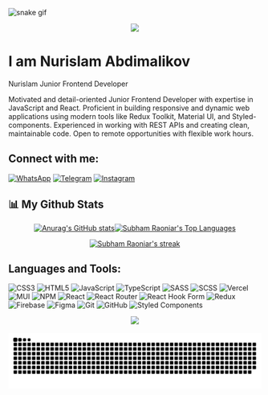 <!-- Добавляем анимированную змейку -->
![snake gif](https://github.com/username/github-snake/blob/main/github-contribution-grid-snake.gif)

<!-- Гиф с разработчиком в верхней части -->
<p align="center">
  <img src="https://images-wixmp-ed30a86b8c4ca887773594c2.wixmp.com/f/c83c004e-1370-4756-88e5-4071de797088/de0dib6-0d584820-45d9-49c8-a54d-a33b98ac8372.gif?token=eyJ0eXAiOiJKV1QiLCJhbGciOiJIUzI1NiJ9.eyJzdWIiOiJ1cm46YXBwOjdlMGQxODg5ODIyNjQzNzNhNWYwZDQxNWVhMGQyNmUwIiwiaXNzIjoidXJuOmFwcDo3ZTBkMTg4OTgyMjY0MzczYTVmMGQ0MTVlYTBkMjZlMCIsIm9iaiI6W1t7InBhdGgiOiJcL2ZcL2M4M2MwMDRlLTEzNzAtNDc1Ni04OGU1LTQwNzFkZTc5NzA4OFwvZGUwZGliNi0wZDU4NDgyMC00NWQ5LTQ5YzgtYTU0ZC1hMzNiOThhYzgzNzIuZ2lmIn1dXSwiYXVkIjpbInVybjpzZXJ2aWNlOmZpbGUuZG93bmxvYWQiXX0.oIKwFOK9Aqd8E2YOv8KDWQoSyNhyM_7E6T34Td20ZKE" width="1000" />
</p>

# I am Nurislam Abdimalikov

Nurislam
Junior Frontend Developer

Motivated and detail-oriented Junior Frontend Developer with expertise in JavaScript and React. Proficient in building responsive and dynamic web applications using modern tools like Redux Toolkit, Material UI, and Styled-components. Experienced in working with REST APIs and creating clean, maintainable code. Open to remote opportunities with flexible work hours.

## Connect with me:
[![WhatsApp](https://img.shields.io/badge/WhatsApp-25D366?style=for-the-badge&logo=whatsapp&logoColor=white)](https://wa.me/996706547119)
[![Telegram](https://img.shields.io/badge/Telegram-2CA5E0?style=for-the-badge&logo=telegram&logoColor=white)](https://t.me/Nurs_06A)
[![Instagram](https://img.shields.io/badge/Instagram-E4405F?style=for-the-badge&logo=instagram&logoColor=white)](https://www.instagram.com/nurs_996__)

## 📊 My Github Stats

<div style="display: flex; justify-content: center; align-items: center;">
<a href="https://github.com/Nurislam-React-Developer"><img alt="Anurag's GitHub stats" src="https://github-readme-stats.vercel.app/api?username=Nurislam-React-Developer&show_icons=true&theme=radical&hide_border=true&bg_color=0D1117">
</a>
<a href="https://github.com/Nurislam-React-Developer"><img alt="Subham Raoniar's Top Languages" src="https://github-readme-stats.vercel.app/api/top-langs/?username=Nurislam-React-Developer&langs_count=8&count_private=true&theme=react&hide_border=true&bg_color=0D1117">
</a>
</div>

<p align="center">
    <a href="https://github.com/Nurislam-React-Developer">
        <img title="🔥 Get streak stats for your profile at git.io/streak-stats" alt="Subham Raoniar's streak" src="https://github-readme-streak-stats.herokuapp.com/?user=Nurislam&theme=black-ice&hide_border=true&stroke=0000&background=0D1117"/>
    </a>
</p>


## Languages and Tools:

![CSS3](https://img.shields.io/badge/-CSS3-1572B6?logo=css3&logoColor=fff&style=for-the-badge)
![HTML5](https://img.shields.io/badge/-HTML5-E34F26?logo=html5&logoColor=fff&style=for-the-badge)
![JavaScript](https://img.shields.io/badge/-JavaScript-F7DF1E?logo=javascript&logoColor=000&style=for-the-badge)
![TypeScript](https://img.shields.io/badge/-TypeScript-3178C6?logo=typescript&logoColor=fff&style=for-the-badge)
![SASS](https://img.shields.io/badge/-SASS-CC6699?logo=sass&logoColor=fff&style=for-the-badge)
![SCSS](https://img.shields.io/badge/-SCSS-CC6699?logo=sass&logoColor=fff&style=for-the-badge)
![Vercel](https://img.shields.io/badge/-Vercel-000000?logo=vercel&logoColor=fff&style=for-the-badge)
![MUI](https://img.shields.io/badge/-MUI-007FFF?logo=mui&logoColor=fff&style=for-the-badge)
![NPM](https://img.shields.io/badge/-NPM-CB3837?logo=npm&logoColor=fff&style=for-the-badge)
![React](https://img.shields.io/badge/-React-61DAFB?logo=react&logoColor=000&style=for-the-badge)
![React Router](https://img.shields.io/badge/-React%20Router-CA4245?logo=react-router&logoColor=fff&style=for-the-badge)
![React Hook Form](https://img.shields.io/badge/-React%20Hook%20Form-EC5990?logo=react-hook-form&logoColor=fff&style=for-the-badge)
![Redux](https://img.shields.io/badge/-Redux-764ABC?logo=redux&logoColor=fff&style=for-the-badge)
![Firebase](https://img.shields.io/badge/-Firebase-FFCA28?logo=firebase&logoColor=000&style=for-the-badge)
![Figma](https://img.shields.io/badge/-Figma-F24E1E?logo=figma&logoColor=fff&style=for-the-badge)
![Git](https://img.shields.io/badge/-Git-F05032?logo=git&logoColor=fff&style=for-the-badge)
![GitHub](https://img.shields.io/badge/-GitHub-181717?logo=github&logoColor=fff&style=for-the-badge)
![Styled Components](https://img.shields.io/badge/-styled--components-DB7093?logo=styled-components&logoColor=fff&style=for-the-badge)

<p align="center">
  <a href="https://github.com/Nurislam-React-Developer" target="_blank">
    <img src="https://readme-typing-svg.herokuapp.com?font=Fira+Code&weight=500&size=22&pause=1000&color=FF5733&center=true&vCenter=true&width=435&lines=Front-end+developer;Welcome+to+my+GitHub!;Check+out+my+projects+below;Happy+coding!">
  </a>
</p>

<!-- Добавляем анимацию змейки, которая меняется в зависимости от темы оформления -->
<picture>
  <source
    media="(prefers-color-scheme: dark)"
    srcset="
      https://raw.githubusercontent.com/platane/snk/output/github-contribution-grid-snake-dark.svg
    "
  />
  <source
    media="(prefers-color-scheme: light)"
    srcset="
      https://raw.githubusercontent.com/platane/snk/output/github-contribution-grid-snake.svg
    "
  />
  <img
    alt="github contribution grid snake animation"
    src="https://raw.githubusercontent.com/platane/snk/output/github-contribution-grid-snake.svg"
  />
</picture>

<!-- Добавляем график активности -->
